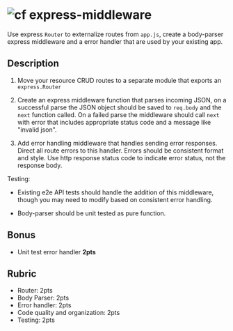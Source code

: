 ![cf](http://i.imgur.com/7v5ASc8.png) express-middleware
====

Use express `Router` to externalize routes from `app.js`, create a body-parser
express middleware and a error handler that are used by
your existing app.

## Description
1. Move your resource CRUD routes to a separate module that exports an `express.Router`

2. Create an express middleware function that parses incoming JSON, 
on a successful parse the JSON object should be saved to `req.body`
and the `next` function called. On a failed parse the middleware should
call `next` with error that includes appropriate status code and a message 
like "invalid json".

3. Add error handling middleware that handles sending error responses. Direct
all route errors to this handler. Errors should be consistent format and style.
Use http response status code to indicate error status, not the response body.

Testing:
* Existing e2e API tests should handle the addition of this middleware, though 
you may need to modify based on consistent error handling.

* Body-parser should be unit tested as pure function.

## Bonus
* Unit test error handler **2pts**

## Rubric
  * Router: 2pts
  * Body Parser: 2pts
  * Error handler: 2pts
  * Code quality and organization: 2pts
  * Testing: 2pts
